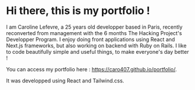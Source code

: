 # Hi there, this is my portfolio ! 

I am Caroline Lefevre, a 25 years old developper based in Paris, recently reconverted from management with the 6 months The Hacking Project's Developper Program. I enjoy doing front applications using React and Next.js frameworks, but also working on backend with Ruby on Rails. I like to code beautifully simple and useful things, to make everyone's day better !

You can access my portfolio here : https://caro407.github.io/portfolio/.

It was developped using React and Tailwind.css. 
